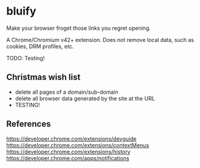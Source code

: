 # bluify

Make your browser froget those links you regret opening.

A Chrome/Chromium v42+ extension. Does not remove local data, such as cookies, DRM profiles, etc.

TODO: Testing!

## Christmas wish list

- delete all pages of a domain/sub-domain
- delete all browser data generated by the site at the URL
- TESTING!

## References

https://developer.chrome.com/extensions/devguide
https://developer.chrome.com/extensions/contextMenus
https://developer.chrome.com/extensions/history
https://developer.chrome.com/apps/notifications
